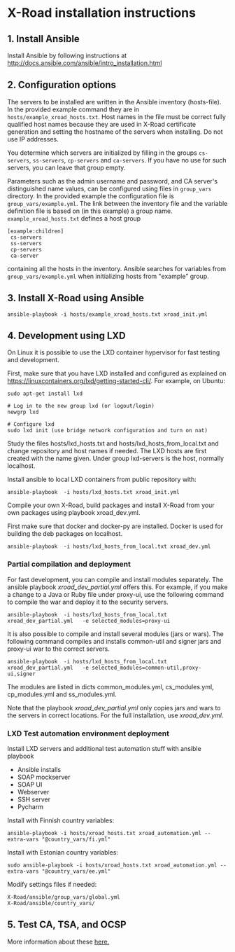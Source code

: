 # X-Road installation instructions

## 1. Install Ansible

Install Ansible by following instructions at http://docs.ansible.com/ansible/intro_installation.html

## 2. Configuration options

The servers to be installed are written in the Ansible inventory (hosts-file). 
In the provided example command they are in `hosts/example_xroad_hosts.txt`. 
Host names in the file must be correct fully qualified host names because they are used 
in X-Road certificate generation and setting the hostname of the servers when installing. 
Do not use IP addresses.

You determine which servers are initialized by filling in the groups 
`cs-servers`, `ss-servers`, `cp-servers` and `ca-servers`. If you have no use for such servers,
you can leave that group empty.

Parameters such as the admin username and password, and CA server's distinguished name values, 
can be configured using files in `group_vars` directory. 
In the provided example the configuration file is `group_vars/example.yml`. 
The link between the inventory file and the variable definition file is based on (in this example) a group name. 
`example_xroad_hosts.txt` defines a host group
```
[example:children]
 cs-servers
 ss-servers
 cp-servers
 ca-server
```
containing all the hosts in the inventory. 
Ansible searches for variables from `group_vars/example.yml` when initializing hosts from "example" group.

## 3. Install X-Road using Ansible

```
ansible-playbook -i hosts/example_xroad_hosts.txt xroad_init.yml
```

## 4. Development using LXD

On Linux it is possible to use the LXD container hypervisor for fast testing and development.

First, make sure that you have LXD installed and configured as explained on https://linuxcontainers.org/lxd/getting-started-cli/. For example, on Ubuntu:

```
sudo apt-get install lxd

# Log in to the new group lxd (or logout/login)
newgrp lxd

# Configure lxd
sudo lxd init (use bridge network configuration and turn on nat)
```
Study the files hosts/lxd_hosts.txt and hosts/lxd_hosts_from_local.txt and change repository and host names if needed. The LXD hosts are first created with the name given. Under group lxd-servers is the host, normally localhost.

Install ansible to local LXD containers from public repository with:

```
ansible-playbook  -i hosts/lxd_hosts.txt xroad_init.yml
```

Compile your own X-Road, build packages and install X-Road from your own packages using playbook xroad_dev.yml.

First make sure that docker and docker-py are installed. Docker is used for building the deb packages on localhost.

```
ansible-playbook  -i hosts/lxd_hosts_from_local.txt xroad_dev.yml
```
### Partial compilation and deployment

For fast development, you can compile and install modules separately. The ansible playbook *xroad_dev_partial.yml* offers this. For example, if you make a change to a Java or Ruby file under proxy-ui, use the following command to compile the war and deploy it to the security servers.
```
ansible-playbook  -i hosts/lxd_hosts_from_local.txt   xroad_dev_partial.yml   -e selected_modules=proxy-ui
```

It is also possible to compile and install several modules (jars or wars). The following command compiles and installs common-util and signer jars and proxy-ui war to the correct servers.
```
ansible-playbook  -i hosts/lxd_hosts_from_local.txt   xroad_dev_partial.yml   -e selected_modules=common-util,proxy-ui,signer
```

The modules are listed in dicts common_modules.yml, cs_modules.yml, cp_modules.yml and ss_modules.yml.

Note that the playbook *xroad_dev_partial.yml* only copies jars and wars to the servers in correct locations. For the full installation, use *xroad_dev.yml*.


### LXD Test automation environment deployment

Install LXD servers and additional test automation stuff with ansible playbook
- Ansible installs
- SOAP mockserver
- SOAP UI
- Webserver
- SSH server
- Pycharm

Install with Finnish country variables:
```
ansible-playbook -i hosts/xroad_hosts.txt xroad_automation.yml --extra-vars "@country_vars/fi.yml"
```

Install with Estonian country variables:
```
sudo ansible-playbook -i hosts/xroad_hosts.txt xroad_automation.yml --extra-vars "@country_vars/ee.yml"
```
Modify settings files if needed:

```
X-Road/ansible/group_vars/global.yml
X-Road/ansible/country_vars/
```

## 5. Test CA, TSA, and OCSP

More information about these [here.](TESTCA.md)
